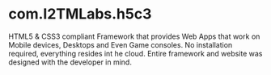 com.I2TMLabs.h5c3
=================

HTML5 &amp; CSS3 compliant Framework that provides Web Apps that work on Mobile devices, Desktops and Even Game consoles. No installation required, everything resides int he cloud. Entire framework and website was designed with the developer in mind.
